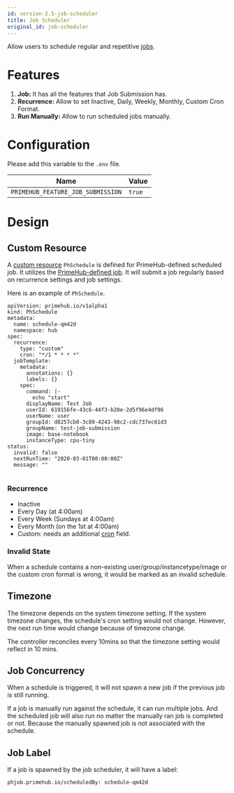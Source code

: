 ```yaml
---
id: version-2.5-job-scheduler
title: Job Scheduler
original_id: job-scheduler
---
```


Allow users to schedule regular and repetitive [jobs](job-submission.md).

# Features

1. **Job:** It has all the features that Job Submission has.
2. **Recurrence:** Allow to set Inactive, Daily, Weekly, Monthly, Custom Cron Format.
3. **Run Manually:** Allow to run scheduled jobs manually.

# Configuration


Please add this variable to the `.env` file. 

Name | Value 
--- | ----- 
`PRIMEHUB_FEATURE_JOB_SUBMISSION` | `true`

# Design

## Custom Resource

A [custom resource](https://kubernetes.io/docs/concepts/extend-kubernetes/api-extension/custom-resources/) `PhSchedule` is defined for PrimeHub-defined scheduled job. It utilizes the [PrimeHub-defined job](job-submission.md). It will submit a job regularly based on recurrence settings and job settings.

Here is an example of `PhSchedule`.

```
apiVersion: primehub.io/v1alpha1
kind: PhSchedule
metadata:
  name: schedule-qm42d
  namespace: hub
spec:
  recurrence:
    type: "custom"
    cron: "*/1 * * * *"
  jobTemplate:
    metadata:
      annotations: {}
      labels: {}
    spec:
      command: |-
        echo "start"
      displayName: Test Job
      userId: 619156fe-43c6-44f3-b20e-2d5f96e4df96
      userName: user  
      groupId: d8257cb0-3c89-4243-98c2-cdc737ec61d3
      groupName: test-job-submission
      image: base-notebook
      instanceType: cpu-tiny
status:
  invalid: false
  nextRunTime: "2020-03-01T00:00:00Z"
  message: ""
  
```  

### Recurrence
* Inactive
* Every Day (at 4:00am)
* Every Week (Sundays at 4:00am)
* Every Month (on the 1st at 4:00am)
* Custom: needs an additional [cron](https://en.wikipedia.org/wiki/Cron) field.


### Invalid State

When a schedule contains a non-existing user/group/instancetype/image or the custom cron format is wrong, it would be marked as an invalid schedule.


## Timezone
The timezone depends on the system timezone setting. If the system timezone changes, the schedule's cron setting would not change. However, the next run time would change because of timezone change. 

The controller reconciles every 10mins so that the timezone setting would reflect in 10 mins.

## Job Concurrency
When a schedule is triggered, it will not spawn a new job if the previous job is still running. 

If a job is manually run against the schedule, it can run multiple jobs. And the scheduled job will also run no matter the manually ran job is completed or not. Because the manually spawned job is not associated with the schedule.

## Job Label
If a job is spawned by the job scheduler, it will have a label:
```
phjob.primehub.io/scheduledBy: schedule-qm42d
```